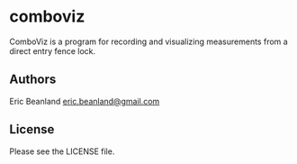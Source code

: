 comboviz
========

ComboViz is a program for recording and visualizing measurements from a
direct entry fence lock.


Authors
-------
Eric Beanland <eric.beanland@gmail.com>

License
-------
Please see the LICENSE file.
